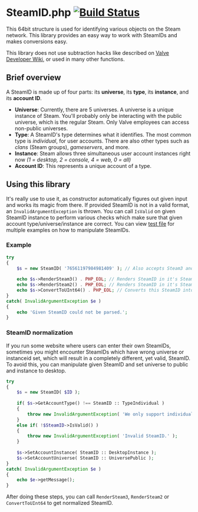 # SteamID.php [![Build Status](https://travis-ci.org/xPaw/SteamID.php.svg?branch=master)](https://travis-ci.org/xPaw/SteamID.php)

This 64bit structure is used for identifying various objects on the Steam network. This library provides an easy way to work with SteamIDs and makes conversions easy.

This library does not use subtraction hacks like described on [Valve Developer Wiki](https://developer.valvesoftware.com/wiki/SteamID), or used in many other functions.

## Brief overview

A SteamID is made up of four parts: its **universe**, its **type**, its **instance**, and its **account ID**.

- **Universe**: Currently, there are 5 universes. A universe is a unique instance of Steam. You'll probably only be interacting with the public universe, which is the regular Steam. Only Valve employees can access non-public universes.
- **Type**: A SteamID's type determines what it identifies. The most common type is *individual*, for user accounts. There are also other types such as *clans* (Steam groups), *gameservers*, and more.
- **Instance**: Steam allows three simultaneous user account instances right now *(1 = desktop, 2 = console, 4 = web, 0 = all)*
- **Account ID**: This represents a unique account of a type.

## Using this library

It's really use to use it, as constructor automatically figures out given input and works its magic from there. If provided SteamID is not in a valid format, an `InvalidArgumentException` is thrown. You can call `IsValid` on given SteamID instance to perform various checks which make sure that given account type/universe/instance are correct. You can view [test file](.test.php) for multiple examples on how to manipulate SteamIDs.

### Example

```php
try
{
	$s = new SteamID( '76561197984981409' ); // Also accepts Steam3 and Steam2 representations
	
	echo $s->RenderSteam3() . PHP_EOL; // Renders SteamID in it's Steam3 representation *(e.g. [U:1:24715681])*
	echo $s->RenderSteam2() . PHP_EOL; // Renders SteamID in it's Steam2 representation *(e.g. STEAM_0:1:12357840)*
	echo $s->ConvertToUInt64() . PHP_EOL; // Converts this SteamID into it's 64bit integer form *(e.g. 76561197984981409)*
}
catch( InvalidArgumentException $e )
{
	echo 'Given SteamID could not be parsed.';
}
```

### SteamID normalization

If you run some website where users can enter their own SteamIDs, sometimes you might encounter SteamIDs which have wrong universe or instanceid set, which will result in a completely different, yet valid, SteamID. To avoid this, you can manipulate given SteamID and set universe to public and instance to desktop.

```php
try
{
	$s = new SteamID( $ID );
	
	if( $s->GetAccountType() !== SteamID :: TypeIndividual )
	{
		throw new InvalidArgumentException( 'We only support individual SteamIDs.' );
	}
	else if( !$SteamID->IsValid() )
	{
		throw new InvalidArgumentException( 'Invalid SteamID.' );
	}
	
	$s->SetAccountInstance( SteamID :: DesktopInstance );
	$s->SetAccountUniverse( SteamID :: UniversePublic );
}
catch( InvalidArgumentException $e )
{
	echo $e->getMessage();
}
```

After doing these steps, you can call `RenderSteam3`, `RenderSteam2` or `ConvertToUInt64` to get normalized SteamID.
